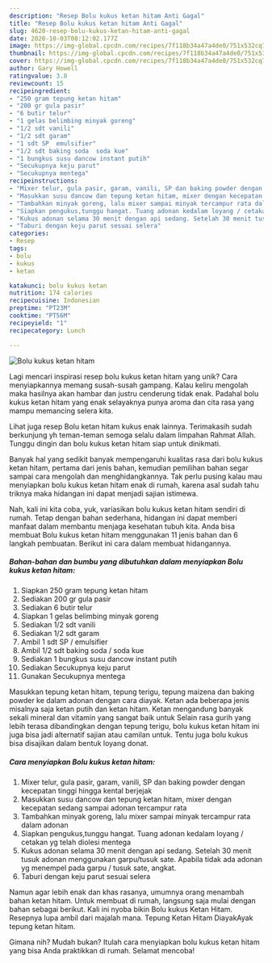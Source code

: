 ```yaml
---
description: "Resep Bolu kukus ketan hitam Anti Gagal"
title: "Resep Bolu kukus ketan hitam Anti Gagal"
slug: 4620-resep-bolu-kukus-ketan-hitam-anti-gagal
date: 2020-10-03T08:12:02.177Z
image: https://img-global.cpcdn.com/recipes/7f118b34a47a4de0/751x532cq70/bolu-kukus-ketan-hitam-foto-resep-utama.jpg
thumbnail: https://img-global.cpcdn.com/recipes/7f118b34a47a4de0/751x532cq70/bolu-kukus-ketan-hitam-foto-resep-utama.jpg
cover: https://img-global.cpcdn.com/recipes/7f118b34a47a4de0/751x532cq70/bolu-kukus-ketan-hitam-foto-resep-utama.jpg
author: Gary Howell
ratingvalue: 3.8
reviewcount: 15
recipeingredient:
- "250 gram tepung ketan hitam"
- "200 gr gula pasir"
- "6 butir telur"
- "1 gelas belimbing minyak goreng"
- "1/2 sdt vanili"
- "1/2 sdt garam"
- "1 sdt SP  emulsifier"
- "1/2 sdt baking soda  soda kue"
- "1 bungkus susu dancow instant putih"
- "Secukupnya keju parut"
- "Secukupnya mentega"
recipeinstructions:
- "Mixer telur, gula pasir, garam, vanili, SP dan baking powder dengan kecepatan tinggi hingga kental berjejak"
- "Masukkan susu dancow dan tepung ketan hitam, mixer dengan kecepatan sedang sampai adonan tercampur rata"
- "Tambahkan minyak goreng, lalu mixer sampai minyak tercampur rata dalam adonan"
- "Siapkan pengukus,tunggu hangat. Tuang adonan kedalam loyang / cetakan yg telah diolesi mentega"
- "Kukus adonan selama 30 menit dengan api sedang. Setelah 30 menit tusuk adonan menggunakan garpu/tusuk sate. Apabila tidak ada adonan yg menempel pada garpu / tusuk sate, angkat."
- "Taburi dengan keju parut sesuai selera"
categories:
- Resep
tags:
- bolu
- kukus
- ketan

katakunci: bolu kukus ketan 
nutrition: 174 calories
recipecuisine: Indonesian
preptime: "PT23M"
cooktime: "PT56M"
recipeyield: "1"
recipecategory: Lunch

---
```



![Bolu kukus ketan hitam](https://img-global.cpcdn.com/recipes/7f118b34a47a4de0/751x532cq70/bolu-kukus-ketan-hitam-foto-resep-utama.jpg)

Lagi mencari inspirasi resep bolu kukus ketan hitam yang unik? Cara menyiapkannya memang susah-susah gampang. Kalau keliru mengolah maka hasilnya akan hambar dan justru cenderung tidak enak. Padahal bolu kukus ketan hitam yang enak selayaknya punya aroma dan cita rasa yang mampu memancing selera kita.

Lihat juga resep Bolu ketan hitam kukus enak lainnya. Terimakasih sudah berkunjung yh teman-teman semoga selalu dalam limpahan Rahmat Allah. Tunggu dingin dan bolu kukus ketan hitam siap untuk dinikmati.

Banyak hal yang sedikit banyak mempengaruhi kualitas rasa dari bolu kukus ketan hitam, pertama dari jenis bahan, kemudian pemilihan bahan segar sampai cara mengolah dan menghidangkannya. Tak perlu pusing kalau mau menyiapkan bolu kukus ketan hitam enak di rumah, karena asal sudah tahu triknya maka hidangan ini dapat menjadi sajian istimewa.


Nah, kali ini kita coba, yuk, variasikan bolu kukus ketan hitam sendiri di rumah. Tetap dengan bahan sederhana, hidangan ini dapat memberi manfaat dalam membantu menjaga kesehatan tubuh kita. Anda bisa membuat Bolu kukus ketan hitam menggunakan 11 jenis bahan dan 6 langkah pembuatan. Berikut ini cara dalam membuat hidangannya.

<!--inarticleads1-->

##### Bahan-bahan dan bumbu yang dibutuhkan dalam menyiapkan Bolu kukus ketan hitam:

1. Siapkan 250 gram tepung ketan hitam
1. Sediakan 200 gr gula pasir
1. Sediakan 6 butir telur
1. Siapkan 1 gelas belimbing minyak goreng
1. Sediakan 1/2 sdt vanili
1. Sediakan 1/2 sdt garam
1. Ambil 1 sdt SP / emulsifier
1. Ambil 1/2 sdt baking soda / soda kue
1. Sediakan 1 bungkus susu dancow instant putih
1. Sediakan Secukupnya keju parut
1. Gunakan Secukupnya mentega


Masukkan tepung ketan hitam, tepung terigu, tepung maizena dan baking powder ke dalam adonan dengan cara diayak. Ketan ada beberapa jenis misalnya saja ketan putih dan ketan hitam. Ketan mengandung banyak sekali mineral dan vitamin yang sangat baik untuk Selain rasa gurih yang lebih terasa dibandingkan dengan tepung terigu, bolu kukus ketan hitam ini juga bisa jadi alternatif sajian atau camilan untuk. Tentu juga bolu kukus bisa disajikan dalam bentuk loyang donat. 

<!--inarticleads2-->

##### Cara menyiapkan Bolu kukus ketan hitam:

1. Mixer telur, gula pasir, garam, vanili, SP dan baking powder dengan kecepatan tinggi hingga kental berjejak
1. Masukkan susu dancow dan tepung ketan hitam, mixer dengan kecepatan sedang sampai adonan tercampur rata
1. Tambahkan minyak goreng, lalu mixer sampai minyak tercampur rata dalam adonan
1. Siapkan pengukus,tunggu hangat. Tuang adonan kedalam loyang / cetakan yg telah diolesi mentega
1. Kukus adonan selama 30 menit dengan api sedang. Setelah 30 menit tusuk adonan menggunakan garpu/tusuk sate. Apabila tidak ada adonan yg menempel pada garpu / tusuk sate, angkat.
1. Taburi dengan keju parut sesuai selera


Namun agar lebih enak dan khas rasanya, umumnya orang menambah bahan ketan hitam. Untuk membuat di rumah, langsung saja mulai dengan bahan sebagai berikut. Kali ini nyoba bikin Bolu kukus Ketan Hitam. Resepnya lupa ambil dari majalah mana. Tepung Ketan Hitam DiayakAyak tepung ketan hitam. 

Gimana nih? Mudah bukan? Itulah cara menyiapkan bolu kukus ketan hitam yang bisa Anda praktikkan di rumah. Selamat mencoba!
